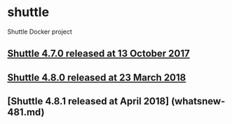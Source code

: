 # shuttle
Shuttle Docker project

## [Shuttle 4.7.0 released at 13 October 2017](whatsnew-470.md)
## [Shuttle 4.8.0 released at 23 March 2018](whatsnew-480.md)
## [Shuttle 4.8.1 released at April 2018] (whatsnew-481.md)

